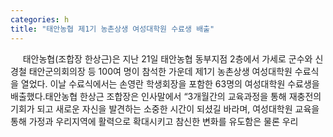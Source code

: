 ```yaml
---
categories: h
title: "태안농협 제1기 농촌상생 여성대학원 수료생 배출"
---
```

&nbsp;&nbsp;&nbsp;&nbsp; 태안농협(조합장 한상근)은 지난 21일 태안농협 동부지점 2층에서 가세로 군수와 신경철 태안군의회의장 등 100여 명이 참석한 가운데 제1기 농촌상생 여성대학원 수료식을 열었다. 이날 수료식에서는 손영란 학생회장을 포함한 63명의 여성대학원 수료생을 배출했다.태안농협 한상근 조합장은 인사말에서 “3개월간의 교육과정을 통해 재충전의 기회가 되고 새로운 자신을 발견하는 소중한 시간이 되셨길 바라며, 여성대학원 교육을 통해 가정과 우리지역에 활력으로 확대시키고 참신한 변화를 유도함은 물론 우리